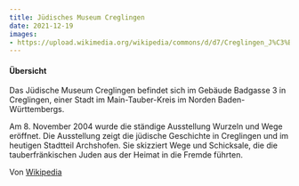 ```yaml
---
title: Jüdisches Museum Creglingen
date: 2021-12-19
images: 
- https://upload.wikimedia.org/wikipedia/commons/d/d7/Creglingen_J%C3%BCdisches_Museum_962.jpg
---
```


#### Übersicht

Das Jüdische Museum Creglingen befindet sich im Gebäude Badgasse 3 in Creglingen, einer Stadt im Main-Tauber-Kreis im Norden Baden-Württembergs.

Am 8. November 2004 wurde die ständige Ausstellung Wurzeln und Wege eröffnet. Die Ausstellung zeigt die jüdische Geschichte in Creglingen und im heutigen Stadtteil Archshofen. Sie skizziert Wege und Schicksale, die die tauberfränkischen Juden aus der Heimat in die Fremde führten.

Von [Wikipedia](https://de.wikipedia.org/wiki/J%C3%BCdisches_Museum_Creglingen)